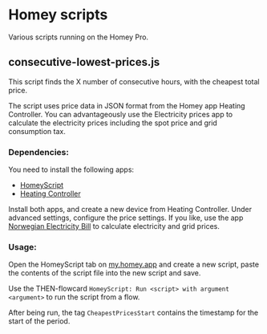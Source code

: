 # Homey scripts
Various scripts running on the Homey Pro.


## consecutive-lowest-prices.js
This script finds the X number of consecutive hours, with the cheapest total price.

The script uses price data in JSON format from the Homey app Heating Controller. You can advantageously use the Electricity prices app to calculate the electricity prices including the spot price and grid consumption tax.


### Dependencies:
You need to install the following apps:
 * [HomeyScript](https://homey.app/en-gb/app/com.athom.homeyscript/HomeyScript/)
 * [Heating Controller](https://homey.app/en-gb/app/no.almli.heatingcontroller/Heating-Controller/)

Install both apps, and create a new device from Heating Controller. Under advanced settings, configure the price settings. If you like, use the app [Norwegian Electricity Bill](https://homey.app/en-gb/app/no.almli.utilitycost/Norwegian-Electricity-Bill/) to calculate electricity and grid prices.


### Usage:
Open the HomeyScript tab on [my.homey.app](https://my.homey.app) and create a new script, paste the contents of the script file into the new script and save.

Use the THEN-flowcard `HomeyScript: Run <script> with argument <argument>` to run the script from a flow.

After being run, the tag `CheapestPricesStart` contains the timestamp for the start of the period. 
